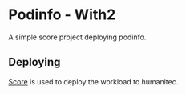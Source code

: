 # Podinfo - With2

A simple score project deploying podinfo.

## Deploying

[Score](https://score.dev/) is used to deploy the workload to humanitec.
